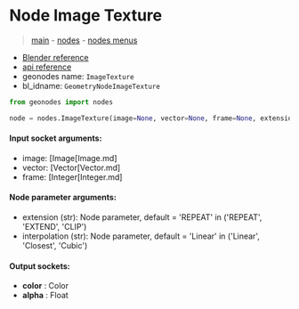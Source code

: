 # Node Image Texture

> [main](../structure.md) - [nodes](nodes.md) - [nodes menus](nodes_menus.md)

- [Blender reference](https://docs.blender.org/manual/en/latest/modeling/geometry_nodes/texture/image.html)
- [api reference](https://docs.blender.org/api/current/bpy.types.GeometryNodeImageTexture.html)
- geonodes name: `ImageTexture`
- bl_idname: `GeometryNodeImageTexture`

```python
from geonodes import nodes

node = nodes.ImageTexture(image=None, vector=None, frame=None, extension='REPEAT', interpolation='Linear')
```

#### Input socket arguments:

- image: [Image[Image.md]
- vector: [Vector[Vector.md]
- frame: [Integer[Integer.md]

#### Node parameter arguments:

- extension (str): Node parameter, default = 'REPEAT' in ('REPEAT', 'EXTEND', 'CLIP')
- interpolation (str): Node parameter, default = 'Linear' in ('Linear', 'Closest', 'Cubic')

#### Output sockets:

- **color** : Color
- **alpha** : Float

